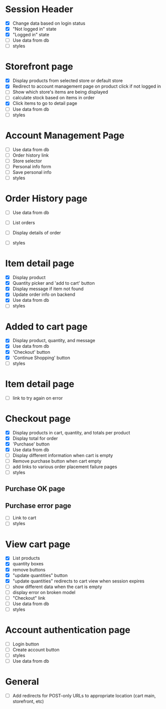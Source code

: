 # Session Header
- [X] Change data based on login status
- [X] "Not logged in" state
- [X] "Logged in" state
- [ ] Use data from db
- [ ] styles

# Storefront page
- [X] Display products from selected store or default store
- [X] Redirect to account management page on product click if not logged in
- [ ] Show which store's items are being displayed
- [ ] calculate stock based on items in order
- [X] Click items to go to detail page
- [ ] Use data from db
- [ ] styles

# Account Management Page
- [ ] Use data from db
- [ ] Order history link
- [ ] Store selector
- [ ] Personal info form
- [ ] Save personal info
- [ ] styles

# Order History page
- [ ] Use data from db
- [ ] List orders
- [ ] Display details of order
- [ ] styles


# Item detail page
- [X] Display product
- [X] Quantity picker and 'add to cart' button
- [X] Display message if item not found
- [X] Update order info on backend
- [X] Use data from db
- [ ] styles

# Added to cart page
- [X] Display product, quantity, and message
- [X] Use data from db
- [X] 'Checkout' button
- [X] 'Continue Shopping' button
- [ ] styles

# Item detail page
- [ ] link to try again on error

# Checkout page
- [X] Display products in cart, quantity, and totals per product
- [X] Display total for order
- [X] 'Purchase' button
- [X] Use data from db
- [ ] Display different information when cart is empty
- [ ] Remove purchase button when cart empty
- [ ] add links to various order placement failure pages
- [ ] styles

## Purchase OK page
## Purchase error page
- [ ] Link to cart
- [ ] styles

# View cart page
- [X] List products
- [X] quantity boxes
- [X] remove buttons
- [X] "update quantities" button
- [X] "update quantities" redirects to cart view when session expires
- [ ] show different data when the cart is empty
- [ ] display error on broken model
- [ ] "Checkout" link
- [ ] Use data from db
- [ ] styles

# Account authentication page
- [ ] Login button
- [ ] Create account button
- [ ] styles
- [ ] Use data from db

# General
- [ ] Add redirects for POST-only URLs to appropriate location (cart main, storefront, etc)
